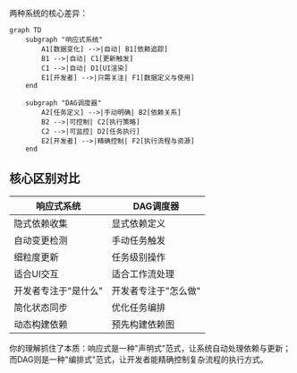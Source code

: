 两种系统的核心差异：

```mermaid
graph TD
    subgraph "响应式系统"
        A1[数据变化] -->|自动| B1[依赖追踪]
        B1 -->|自动| C1[更新触发]
        C1 -->|自动| D1[UI渲染]
        E1[开发者] -->|只需关注| F1[数据定义与使用]
    end

    subgraph "DAG调度器"
        A2[任务定义] -->|手动明确| B2[依赖关系]
        B2 -->|可控制| C2[执行策略]
        C2 -->|可监控| D2[任务执行]
        E2[开发者] -->|精确控制| F2[执行流程与资源]
    end
```

## 核心区别对比

| 响应式系统           | DAG调度器            |
| -------------------- | -------------------- |
| 隐式依赖收集         | 显式依赖定义         |
| 自动变更检测         | 手动任务触发         |
| 细粒度更新           | 任务级别操作         |
| 适合UI交互           | 适合工作流处理       |
| 开发者专注于"是什么" | 开发者专注于"怎么做" |
| 简化状态同步         | 优化任务编排         |
| 动态构建依赖         | 预先构建依赖图       |

你的理解抓住了本质：响应式是一种"声明式"范式，让系统自动处理依赖与更新；而DAG则是一种"编排式"范式，让开发者能精确控制复杂流程的执行方式。
